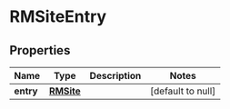 # RMSiteEntry

## Properties
Name | Type | Description | Notes
------------ | ------------- | ------------- | -------------
**entry** | [**RMSite**](RMSite.md) |  | [default to null]


